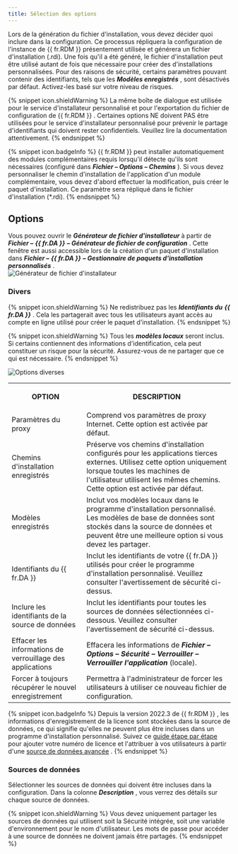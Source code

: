 ```yaml
---
title: Sélection des options
---
```

Lors de la génération du fichier d'installation, vous devez décider quoi inclure dans la configuration. Ce processus répliquera la configuration de l'instance de {{ fr.RDM }} présentement utilisée et générera un fichier d'installation (.rdi). Une fois qu'il a été généré, le fichier d'installation peut être utilisé autant de fois que nécessaire pour créer des d'installations personnalisées. Pour des raisons de sécurité, certains paramètres pouvant contenir des identifiants, tels que les ***Modèles enregistrés*** , sont désactivés par défaut. Activez-les basé sur votre niveau de risques.  

{% snippet icon.shieldWarning %} 
La même boîte de dialogue est utilisée pour le service d'installateur personnalisé et pour l'exportation du fichier de configuration de {{ fr.RDM }} . Certaines options NE doivent PAS être utilisées pour le service d'installateur personnalisé pour prévenir le partage d'identifiants qui doivent rester confidentiels. Veuillez lire la documentation attentivement. 
{% endsnippet %}
 
{% snippet icon.badgeInfo %} 
{{ fr.RDM }} peut installer automatiquement des modules complémentaires requis lorsqu'il détecte qu'ils sont nécessaires (configuré dans ***Fichier – Options – Chemins*** ). Si vous devez personnaliser le chemin d'installation de l'application d'un module complémentaire, vous devez d'abord effectuer la modification, puis créer le paquet d'installation. Ce paramètre sera répliqué dans le fichier d'installation (*.rdi). 
{% endsnippet %}
 
## Options 

Vous pouvez ouvrir le ***Générateur de fichier d'installateur*** à partir de ***Fichier –*** ***{{ fr.DA }}*** ***– Générateur de fichier de configuration*** . Cette fenêtre est aussi accessible lors de la création d'un paquet d'installation dans ***Fichier –*** ***{{ fr.DA }}*** ***– Gestionnaire de paquets d'installation personnalisés*** .  
![Générateur de fichier d'installateur](https://webdevolutions.azureedge.net/docs/fr/rdm/windows/clip11249.png) 

### Divers 

{% snippet icon.shieldWarning %} 
Ne redistribuez pas les ***Identifiants du*** ***{{ fr.DA }}*** . Cela les partagerait avec tous les utilisateurs ayant accès au compte en ligne utilisé pour créer le paquet d'installation. 
{% endsnippet %}
 
{% snippet icon.shieldWarning %} 
Tous les ***modèles locaux*** seront inclus. Si certains contiennent des informations d'identification, cela peut constituer un risque pour la sécurité. Assurez-vous de ne partager que ce qui est nécessaire. 
{% endsnippet %}
 
![Options diverses](https://webdevolutions.azureedge.net/docs/fr/rdm/windows/clip11260.png)

<table>
	<tr>
		<th>

OPTION 
		</th>
		<th>
DESCRIPTION 
		</th>
	</tr>
	<tr>
		<td>
Paramètres du proxy 
		</td>
		<td>
Comprend vos paramètres de proxy Internet. Cette option est activée par défaut. 
		</td>
	</tr>
	<tr>
		<td>
Chemins d'installation enregistrés 
		</td>
		<td>
Préserve vos chemins d'installation configurés pour les applications tierces externes. Utilisez cette option uniquement lorsque toutes les machines de l'utilisateur utilisent les mêmes chemins. Cette option est activée par défaut. 
		</td>
	</tr>
	<tr>
		<td>
Modèles enregistrés 
		</td>
		<td>
Inclut vos modèles locaux dans le programme d'installation personnalisé. Les modèles de base de données sont stockés dans la source de données et peuvent être une meilleure option si vous devez les partager. 
		</td>
	</tr>
	<tr>
		<td>
Identifiants du {{ fr.DA }} 
		</td>
		<td>
Inclut les identifiants de votre {{ fr.DA }} utilisés pour créer le programme d'installation personnalisé. Veuillez consulter l'avertissement de sécurité ci-dessus. 
		</td>
	</tr>
	<tr>
		<td>
Inclure les identifiants de la source de données 
		</td>
		<td>
Inclut les identifiants pour toutes les sources de données sélectionnées ci-dessous. Veuillez consulter l'avertissement de sécurité ci-dessus. 
		</td>
	</tr>
	<tr>
		<td>
Effacer les informations de verrouillage des applications 
		</td>
		<td>
Effacera les informations de ***Fichier – Options – Sécurité – Verrouiller – Verrouiller l'application*** (locale). 
		</td>
	</tr>
	<tr>
		<td>
Forcer à toujours récupérer le nouvel enregistrement 
		</td>
		<td>
Permettra à l'administrateur de forcer les utilisateurs à utiliser ce nouveau fichier de configuration. 
		</td>
	</tr>
</table>

{% snippet icon.badgeInfo %} 
Depuis la version 2022.3 de {{ fr.RDM }} , les informations d'enregistrement de la licence sont stockées dans la source de données, ce qui signifie qu'elles ne peuvent plus être incluses dans un programme d'installation personnalisé. Suivez ce [guide étape par étape](/fr/rdm/windows/installation/client/registration/team-edition/) pour ajouter votre numéro de licence et l'attribuer à vos utilisateurs à partir d'une [source de données avancée](/fr/rdm/windows/data-sources/data-sources-types/advanced-data-sources/) . 
{% endsnippet %}
 
### Sources de données 

Sélectionner les sources de données qui doivent être incluses dans la configuration. Dans la colonne ***Description*** , vous verrez des détails sur chaque source de données. 

{% snippet icon.shieldWarning %} 
Vous devez uniquement partager les sources de données qui utilisent soit la Sécurité intégrée, soit une variable d'environnement pour le nom d'utilisateur. Les mots de passe pour accéder à une source de données ne doivent jamais être partagés. 
{% endsnippet %}
 

